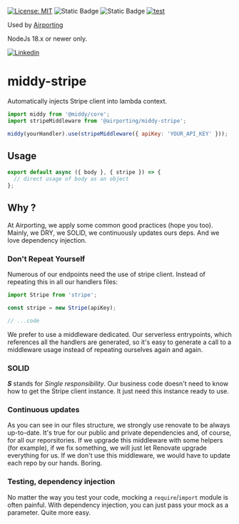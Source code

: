 [![License: MIT](https://img.shields.io/badge/License-MIT-yellow.svg)](https://opensource.org/licenses/MIT)
![Static Badge](https://img.shields.io/badge/coverage-100-brightgreen)
![Static Badge](https://img.shields.io/badge/release-1.0.3-blue)
[![test](https://github.com/airporting/middy-stripe/actions/workflows/test.yml/badge.svg)](https://github.com/airporting/middy-stripe/actions/workflows/test.yml)

Used by [Airporting](https://www.airporting.com)

NodeJs 18.x or newer only.

[![Linkedin](https://img.shields.io/badge/LinkedIn-0077B5?style=for-the-badge&logo=linkedin&logoColor=white)](https://www.linkedin.com/company/airporting)

# middy-stripe

Automatically injects Stripe client into lambda context.

```javascript
import middy from '@middy/core';
import stripeMiddleware from '@airporting/middy-stripe';

middy(yourHandler).use(stripeMiddleware({ apiKey: 'YOUR_API_KEY' }));
```

## Usage

```javascript
export default async ({ body }, { stripe }) => {
  // direct usage of body as an object
};
```

## Why ?

At Airporting, we apply some common good practices (hope you too). Mainly, we DRY, we SOLID, we continuously updates ours deps. And we love dependency injection.

### Don't Repeat Yourself

Numerous of our endpoints need the use of stripe client. Instead of repeating this in all our handlers files:

```javascript
import Stripe from 'stripe';

const stripe = new Stripe(apiKey);

// ...code
```

We prefer to use a middleware dedicated. Our serverless entrypoints, which references all the handlers are generated, so it's easy to generate a call to a middleware usage instead of repeating ourselves again and again.

### SOLID

**_S_** stands for _Single responsibility_. Our business code doesn't need to know how to get the Stripe client instance. It just need this instance ready to use.

### Continuous updates

As you can see in our files structure, we strongly use renovate to be always up-to-date. It's true for our public and private dependencies and, of course, for all our reporsitories. If we upgrade this middleware with some helpers (for example), if we fix something, we will just let Renovate upgrade everything for us. If we don't use this middleware, we would have to update each repo by our hands. Boring.

### Testing, dependency injection

No matter the way you test your code, mocking a `require`/`import` module is often painful. With dependency injection, you can just pass your mock as a parameter. Quite more easy.
